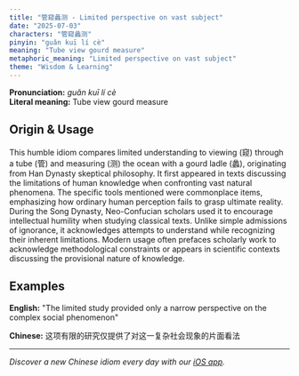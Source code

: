 ```yaml
---
title: "管窥蠡测 - Limited perspective on vast subject"
date: "2025-07-03"
characters: "管窥蠡测"
pinyin: "guǎn kuī lí cè"
meaning: "Tube view gourd measure"
metaphoric_meaning: "Limited perspective on vast subject"
theme: "Wisdom & Learning"
---
```


**Pronunciation:** *guǎn kuī lí cè*  
**Literal meaning:** Tube view gourd measure

## Origin & Usage

This humble idiom compares limited understanding to viewing (窥) through a tube (管) and measuring (测) the ocean with a gourd ladle (蠡), originating from Han Dynasty skeptical philosophy. It first appeared in texts discussing the limitations of human knowledge when confronting vast natural phenomena. The specific tools mentioned were commonplace items, emphasizing how ordinary human perception fails to grasp ultimate reality. During the Song Dynasty, Neo-Confucian scholars used it to encourage intellectual humility when studying classical texts. Unlike simple admissions of ignorance, it acknowledges attempts to understand while recognizing their inherent limitations. Modern usage often prefaces scholarly work to acknowledge methodological constraints or appears in scientific contexts discussing the provisional nature of knowledge.

## Examples

**English:** "The limited study provided only a narrow perspective on the complex social phenomenon"

**Chinese:** 这项有限的研究仅提供了对这一复杂社会现象的片面看法

---

*Discover a new Chinese idiom every day with our [iOS app](https://apps.apple.com/us/app/daily-chinese-idioms/id6740611324).*

